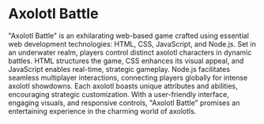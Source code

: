 # Axolotl Battle

"Axolotl Battle" is an exhilarating web-based game crafted using essential web development technologies: HTML, CSS, JavaScript, and Node.js. Set in an underwater realm, players control distinct axolotl characters in dynamic battles. HTML structures the game, CSS enhances its visual appeal, and JavaScript enables real-time, strategic gameplay. Node.js facilitates seamless multiplayer interactions, connecting players globally for intense axolotl showdowns. Each axolotl boasts unique attributes and abilities, encouraging strategic customization. With a user-friendly interface, engaging visuals, and responsive controls, "Axolotl Battle" promises an entertaining experience in the charming world of axolotls.
